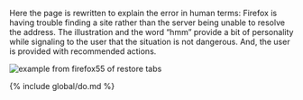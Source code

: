 Here the page is rewritten to explain the error in human terms: Firefox is having trouble finding a site rather than the server being unable to resolve the address. The illustration and the word “hmm” provide a bit of personality while signaling to the user that the situation is not dangerous. And, the user is provided with recommended actions.

![example from firefox55 of restore tabs](../images/copy/tone-voice/voice-and-tone-do-2.png)

{% include global/do.md %}